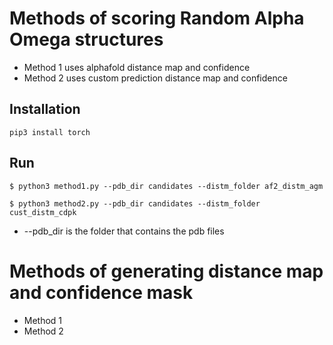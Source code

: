 # Methods of scoring Random Alpha Omega structures

* Method 1 uses alphafold distance map and confidence
* Method 2 uses custom prediction distance map and confidence

## Installation

    pip3 install torch


## Run

    $ python3 method1.py --pdb_dir candidates --distm_folder af2_distm_agm

    $ python3 method2.py --pdb_dir candidates --distm_folder cust_distm_cdpk


* --pdb_dir is the folder that contains the pdb files


# Methods of generating distance map and confidence mask

* Method 1
* Method 2
